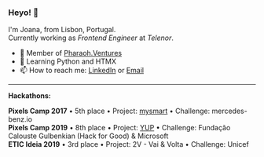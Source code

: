 ### Heyo! 👋

I'm Joana, from Lisbon, Portugal.  
Currently working as _Frontend Engineer_ at _Telenor_.  

- 🔺 Member of [Pharaoh.Ventures](https://pharaoh.ventures/)  
- 🌱 Learning Python and HTMX  
- 📫 How to reach me: [LinkedIn](https://www.linkedin.com/in/joana-rijo/) or [Email](mailto:joanaisabelrijo@gmail.com)

--- 
__Hackathons:__  
  
__Pixels Camp 2017__ • 5th place • Project: [mysmart](https://github.com/mjamado/MOCKPIXEL008) • Challenge: mercedes-benz.io  
__Pixels Camp 2019__ • 8th place • Project: [YUP](https://taikai.network/en/pixelscamp/challenges/pixels-camp/projects/cjtin5qji1zy40b84fklxhtiz/idea) • Challenge: Fundação Calouste Gulbenkian (Hack for Good) & Microsoft  
__ETIC Ideia 2019__ • 3rd place • Project: 2V - Vai & Volta • Challenge: Unicef  
